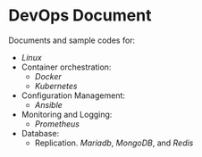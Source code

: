 # DevOps Document

Documents and sample codes for:

- *Linux*
- Container orchestration:
  - *Docker*
  - *Kubernetes*
- Configuration Management:
  - *Ansible*
- Monitoring and Logging:
  - *Prometheus*
- Database:
  - Replication. *Mariadb*, *MongoDB*, and *Redis*

